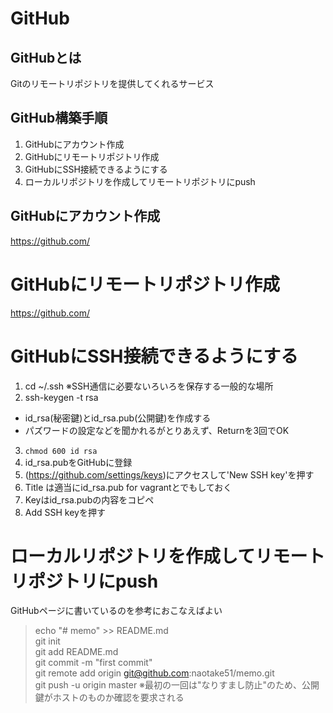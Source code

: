 # GitHub

## GitHubとは
Gitのリモートリポジトリを提供してくれるサービス

## GitHub構築手順
1. GitHubにアカウント作成
2. GitHubにリモートリポジトリ作成
3. GitHubにSSH接続できるようにする
4. ローカルリポジトリを作成してリモートリポジトリにpush

## GitHubにアカウント作成
https://github.com/

# GitHubにリモートリポジトリ作成
https://github.com/

# GitHubにSSH接続できるようにする
1. cd ~/.ssh ※SSH通信に必要ないろいろを保存する一般的な場所
2. ssh-keygen -t rsa
  * id_rsa(秘密鍵)とid_rsa.pub(公開鍵)を作成する
  * パズワードの設定などを聞かれるがとりあえず、Returnを3回でOK
3. `chmod 600 id rsa`
4. id_rsa.pubをGitHubに登録
  1. (https://github.com/settings/keys)にアクセスして'New SSH key'を押す
  2. Title は適当にid_rsa.pub for vagrantとでもしておく
  3. Keyはid_rsa.pubの内容をコピペ
  4. Add SSH keyを押す

# ローカルリポジトリを作成してリモートリポジトリにpush
GitHubページに書いているのを参考におこなえばよい
> echo "# memo" >> README.md  
> git init  
> git add README.md  
> git commit -m "first commit"  
> git remote add origin git@github.com:naotake51/memo.git  
> git push -u origin master  ※最初の一回は"なりすまし防止"のため、公開鍵がホストのものか確認を要求される
